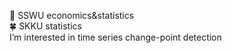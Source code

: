 🔮 SSWU economics&statistics <br>
🍀 SKKU statistics <br>
I’m interested in time series change-point detection <br>

